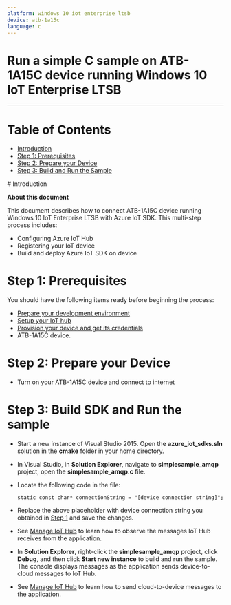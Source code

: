 ---platform: windows 10 iot enterprise ltsbdevice: atb-1a15clanguage: c---Run a simple C sample on ATB-1A15C device running Windows 10 IoT Enterprise LTSB===---# Table of Contents-   [Introduction](#Introduction)-   [Step 1: Prerequisites](#Prerequisites)-   [Step 2: Prepare your Device](#PrepareDevice)-   [Step 3: Build and Run the Sample](#Build)<a name="Introduction"/># Introduction**About this document**This document describes how to connect ATB-1A15C device running Windows 10 IoT Enterprise LTSB with Azure IoT SDK. This multi-step process includes:-   Configuring Azure IoT Hub-   Registering your IoT device-   Build and deploy Azure IoT SDK on device<a name="Prerequisites"></a># Step 1: PrerequisitesYou should have the following items ready before beginning the process:-   [Prepare your development environment][setup-devbox-windows]-   [Setup your IoT hub][lnk-setup-iot-hub]-   [Provision your device and get its credentials][lnk-manage-iot-hub]-   ATB-1A15C device.<a name="PrepareDevice"></a># Step 2: Prepare your Device-   Turn on your ATB-1A15C device and connect to internet<a name="Build"></a># Step 3: Build SDK and Run the sample-   Start a new instance of Visual Studio 2015. Open the **azure_iot_sdks.sln** solution in the **cmake** folder in your home directory.-   In Visual Studio, in **Solution Explorer**, navigate to **simplesample_amqp** project, open the **simplesample_amqp.c** file.-   Locate the following code in the file:        static const char* connectionString = "[device connection string]";-   Replace the above placeholder with device connection string you obtained in [Step 1](#Step-1:-Prerequisites) and save the changes.-   See [Manage IoT Hub][lnk-manage-iot-hub] to learn how to observe the messages IoT Hub receives from the application.-   In **Solution Explorer**, right-click the **simplesample_amqp** project, click **Debug**, and then click **Start new instance** to build and run the sample. The console displays messages as the application sends device-to-cloud messages to IoT Hub.-   See [Manage IoT Hub][lnk-manage-iot-hub] to learn how to send cloud-to-device messages to the application.[setup-devbox-windows]: https://github.com/Azure/azure-iot-sdks/blob/master/c/doc/devbox_setup.md[lnk-setup-iot-hub]: ../../setup_iothub.md[lnk-manage-iot-hub]: ../../manage_iot_hub.md